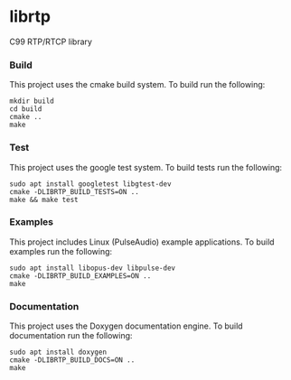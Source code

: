 # librtp

C99 RTP/RTCP library

### Build

This project uses the cmake build system. To build run the following:

    mkdir build
    cd build
    cmake ..
    make

### Test

This project uses the google test system. To build tests run the following:

    sudo apt install googletest libgtest-dev
    cmake -DLIBRTP_BUILD_TESTS=ON ..
    make && make test

### Examples

This project includes Linux (PulseAudio) example applications.  To build
examples run the following:

    sudo apt install libopus-dev libpulse-dev
    cmake -DLIBRTP_BUILD_EXAMPLES=ON ..
    make

### Documentation

This project uses the Doxygen documentation engine. To build documentation run
the following:

    sudo apt install doxygen
    cmake -DLIBRTP_BUILD_DOCS=ON ..
    make

